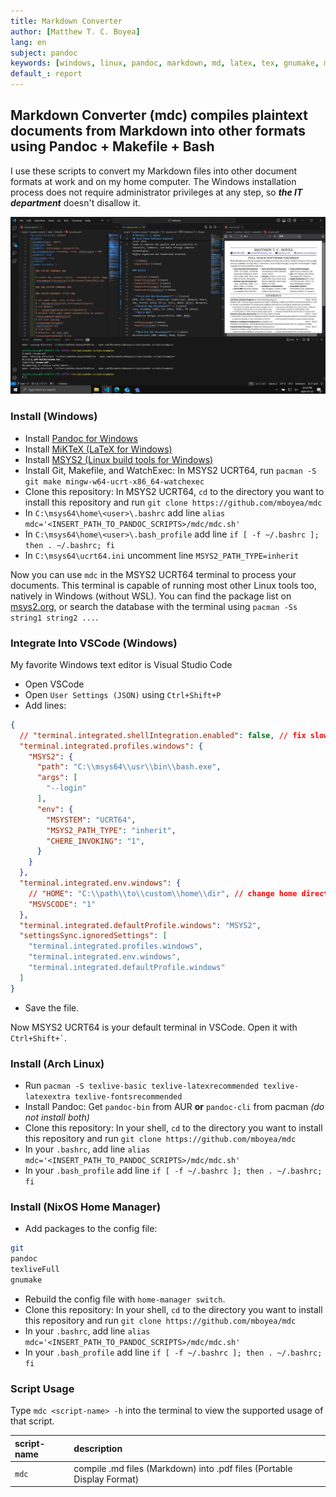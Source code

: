 ```yaml
---
title: Markdown Converter
author: [Matthew T. C. Boyea]
lang: en
subject: pandoc
keywords: [windows, linux, pandoc, markdown, md, latex, tex, gnumake, makefile, pdf, scripts]
default_: report
---
```

## Markdown Converter (mdc) compiles plaintext documents from Markdown into other formats using Pandoc + Makefile + Bash

I use these scripts to convert my Markdown files into other document formats at work and on my home computer.
The Windows installation process does not require administrator privileges at any step, so ***the IT department*** doesn't disallow it.

![Screenshot of the resume example in a VSCode workspace.](./data/imgs/vscode-workspace-example-resume.jpg)

### Install (Windows)

- Install [Pandoc for Windows](https://github.com/jgm/pandoc/releases/)
- Install [MiKTeX (LaTeX for Windows)](https://miktex.org/download)
- Install [MSYS2 (Linux build tools for Windows)](https://www.msys2.org/)
- Install Git, Makefile, and WatchExec: In MSYS2 UCRT64, run `pacman -S git make mingw-w64-ucrt-x86_64-watchexec`
- Clone this repository: In MSYS2 UCRT64, `cd` to the directory you want to install this repository and run `git clone https://github.com/mboyea/mdc`
- In `C:\msys64\home\<user>\.bashrc` add line `alias mdc='<INSERT_PATH_TO_PANDOC_SCRIPTS>/mdc/mdc.sh'`
- In `C:\msys64\home\<user>\.bash_profile` add line `if [ -f ~/.bashrc ]; then . ~/.bashrc; fi`
- In `C:\msys64\ucrt64.ini` uncomment line `MSYS2_PATH_TYPE=inherit`

Now you can use `mdc` in the MSYS2 UCRT64 terminal to process your documents.
This terminal is capable of running most other Linux tools too, natively in Windows (without WSL).
You can find the package list on [msys2.org](https://packages.msys2.org/package/), or search the database with the terminal using `pacman -Ss string1 string2 ...`.

### Integrate Into VSCode (Windows)

My favorite Windows text editor is Visual Studio Code

- Open VSCode
- Open `User Settings (JSON)` using `Ctrl+Shift+P`
- Add lines:

```json
{
  // "terminal.integrated.shellIntegration.enabled": false, // fix slow terminals
  "terminal.integrated.profiles.windows": {
    "MSYS2": {
      "path": "C:\\msys64\\usr\\bin\\bash.exe",
      "args": [
        "--login"
      ],
      "env": {
        "MSYSTEM": "UCRT64",
        "MSYS2_PATH_TYPE": "inherit",
        "CHERE_INVOKING": "1",
      }
    }
  },
  "terminal.integrated.env.windows": {
    // "HOME": "C:\\path\\to\\custom\\home\\dir", // change home directory
    "MSVSCODE": "1"
  },
  "terminal.integrated.defaultProfile.windows": "MSYS2",
  "settingsSync.ignoredSettings": [
    "terminal.integrated.profiles.windows",
    "terminal.integrated.env.windows",
    "terminal.integrated.defaultProfile.windows"
  ]
}
```

- Save the file.

Now MSYS2 UCRT64 is your default terminal in VSCode.
Open it with `` Ctrl+Shift+` ``.

### Install (Arch Linux)

- Run `pacman -S texlive-basic texlive-latexrecommended texlive-latexextra texlive-fontsrecommended`
- Install Pandoc: Get `pandoc-bin` from AUR **or** `pandoc-cli` from pacman *(do not install both)*
- Clone this repository: In your shell, `cd` to the directory you want to install this repository and run `git clone https://github.com/mboyea/mdc`
- In your `.bashrc`, add line `alias mdc='<INSERT_PATH_TO_PANDOC_SCRIPTS>/mdc/mdc.sh'`
- In your `.bash_profile` add line `if [ -f ~/.bashrc ]; then . ~/.bashrc; fi`

### Install (NixOS Home Manager)

- Add packages to the config file:

```sh
git
pandoc
texliveFull
gnumake
```

- Rebuild the config file with `home-manager switch`.
- Clone this repository: In your shell, `cd` to the directory you want to install this repository and run `git clone https://github.com/mboyea/mdc`
- In your `.bashrc`, add line `alias mdc='<INSERT_PATH_TO_PANDOC_SCRIPTS>/mdc/mdc.sh'`
- In your `.bash_profile` add line `if [ -f ~/.bashrc ]; then . ~/.bashrc; fi`

### Script Usage

Type `mdc <script-name> -h` into the terminal to view the supported usage of that script.

| script-name | description |
|:----------- |:----------- |
| `mdc` | compile .md files (Markdown) into .pdf files (Portable Display Format) |
